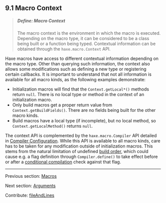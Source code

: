 ## 9.1 Macro Context

> ##### Define: Macro Context
>
> The macro context is the environment in which the macro is executed. Depending on the macro type, it can be considered to be a class being built or a function being typed. Contextual information can be obtained through the `haxe.macro.Context` API.


Haxe macros have access to different contextual information depending on the macro type. Other than querying such information, the context also allows some modifications such as defining a new type or registering certain callbacks. It is important to understand that not all information is available for all macro kinds, as the following examples demonstrate:



* Initialization macros will find that the `Context.getLocal*()` methods return `null`. There is no local type or method in the context of an initialization macro.
* Only build macros get a proper return value from `Context.getBuildFields()`. There are no fields being built for the other macro kinds.
* Build macros have a local type (if incomplete), but no local method, so `Context.getLocalMethod()` returns `null`.



The context API is complemented by the `haxe.macro.Compiler` API detailed in [Compiler Configuration](#). While this API is available to all macro kinds, care has to be taken for any modification outside of initialization macros. This stems from the natural limitation of undefined [build order](macro-limitations-build-order.md), which could cause e.g. a flag definition through `Compiler.define()` to take effect before or after a [conditional compilation](lf-condition-compilation.md) check against that flag.

---

Previous section: [Macros](macro.md)

Next section: [Arguments](macro-arguments.md)

Contribute: [fileAndLines](https://github.com/HaxeFoundation/HaxeManual/blob/master/09-macros.tex#L20-20)